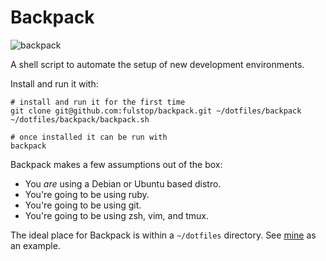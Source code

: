 # Backpack
![backpack](https://static.thenounproject.com/png/2551-200.png)

A shell script to automate the setup of new development environments.

Install and run it with:
``` shell
# install and run it for the first time
git clone git@github.com:fulstop/backpack.git ~/dotfiles/backpack
~/dotfiles/backpack/backpack.sh

# once installed it can be run with
backpack
```

Backpack makes a few assumptions out of the box:
- You _are_ using a Debian or Ubuntu based distro.
- You're going to be using ruby.
- You're going to be using git.
- You're going to be using zsh, vim, and tmux.

The ideal place for Backpack is within a `~/dotfiles` directory. See [mine](https://github.com/fulstop/dotfiles) as an example.
